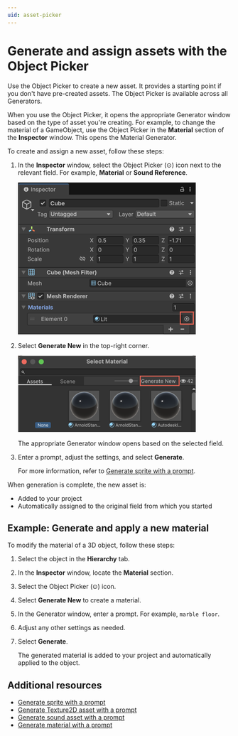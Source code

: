 ```yaml
---
uid: asset-picker
---
```


# Generate and assign assets with the Object Picker

Use the Object Picker to create a new asset. It provides a starting point if you don't have pre-created assets. The Object Picker is available across all Generators.

When you use the Object Picker, it opens the appropriate Generator window based on the type of asset you're creating. For example, to change the material of a GameObject, use the Object Picker in the **Material** section of the **Inspector** window. This opens the Material Generator.

To create and assign a new asset, follow these steps:

1. In the **Inspector** window, select the Object Picker (⊙) icon next to the relevant field. For example, **Material** or **Sound Reference**.

    ![Inspector window with the Object Picker icon](../../images/asset-picker.png)

1. Select **Generate New** in the top-right corner.

    ![The Select Material window with the Generate New button](../../images/generate-new.png)

   The appropriate Generator window opens based on the selected field.
1. Enter a prompt, adjust the settings, and select **Generate**.

   For more information, refer to [Generate sprite with a prompt](xref:generate-sprite).

When generation is complete, the new asset is:
* Added to your project
* Automatically assigned to the original field from which you started

## Example: Generate and apply a new material

To modify the material of a 3D object, follow these steps:

1. Select the object in the **Hierarchy** tab.
1. In the **Inspector** window, locate the **Material** section.
1. Select the Object Picker (⊙) icon.
1. Select **Generate New** to create a material. 
1. In the Generator window, enter a prompt. For example, `marble floor`.
1. Adjust any other settings as needed.
1. Select **Generate**.

   The generated material is added to your project and automatically applied to the object.

## Additional resources

* [Generate sprite with a prompt](xref:generate-sprite)
* [Generate Texture2D asset with a prompt](xref:generate-texture2d)
* [Generate sound asset with a prompt](xref:sound-prompt)
* [Generate material with a prompt](xref:material-generate-prompt)
